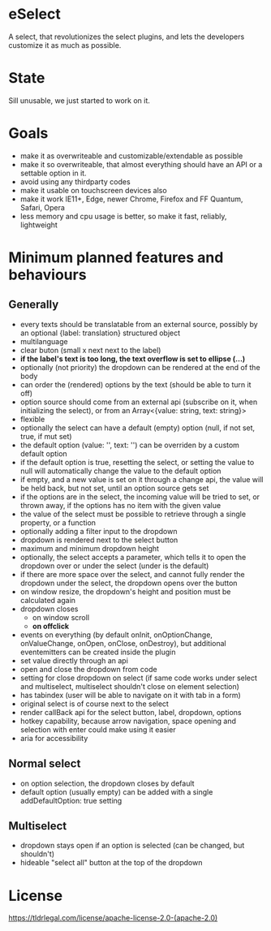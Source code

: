 # eSelect
A select, that revolutionizes the select plugins, and lets the developers customize it as much as possible.

# State
Sill unusable, we just started to work on it.

# Goals
- make it as overwriteable and customizable/extendable as possible
- make it so overwriteable, that almost everything should have an API or a settable option in it.
- avoid using any thirdparty codes
- make it usable on touchscreen devices also
- make it work IE11+, Edge, newer Chrome, Firefox and FF Quantum, Safari, Opera
- less memory and cpu usage is better, so make it fast, reliably, lightweight

# Minimum planned features and behaviours
## Generally
- every texts should be translatable from an external source, possibly by an optional {label: translation} structured object
- multilanguage
- clear buton (small x next next to the label)
- **if the label's text is too long, the text overflow is set to ellipse (...)**
- optionally (not priority) the dropdown can be rendered at the end of the body
- can order the (rendered) options by the text (should be able to turn it off)
- option source should come from an external api (subscribe on it, when initializing the select), or from an Array<{value: string, text: string}>
- flexible
- optionally the select can have a default (empty) option (null, if not set, true, if mut set)
- the default option (value: '', text: '') can be overriden by a custom default option
- if the default option is true, resetting the select, or setting the value to null will automatically change the value to the default option
- if empty, and a new value is set on it through a change api, the value will be held back, but not set, until an option source gets set
- if the options are in the select, the incoming value will be tried to set, or thrown away, if the options has no item with the given value
- the value of the select must be possible to retrieve through a single property, or a function
- optionally adding a filter input to the dropdown
- dropdown is rendered next to the select button
- maximum and minimum dropdown height
- optionally, the select accepts a parameter, which tells it to open the dropdown over or under the select (under is the default)
- if there are more space over the select, and cannot fully render the dropdown under the select, the dropdown opens over the button
- on window resize, the dropdown's height and position must be calculated again
- dropdown closes
    - on window scroll
    - **on offclick**
- events on everything (by default onInit, onOptionChange, onValueChange, onOpen, onClose, onDestroy), but additional eventemitters can be created inside the plugin
- set value directly through an api
- open and close the dropdown from code
- setting for close dropdown on select (if same code works under select and multiselect, multiselect shouldn't close on element selection)
- has tabindex (user will be able to navigate on it with tab in a form)
- original select is of course next to the select
- render callBack api for the select button, label, dropdown, options
- hotkey capability, because arrow navigation, space opening and selection with enter could make using it easier
- aria for accessibility
## Normal select
- on option selection, the dropdown closes by default
- default option (usually empty) can be added with a single addDefaultOption: true setting
## Multiselect
- dropdown stays open if an option is selected (can be changed, but shouldn't)
- hideable "select all" button at the top of the dropdown


# License
https://tldrlegal.com/license/apache-license-2.0-(apache-2.0)
